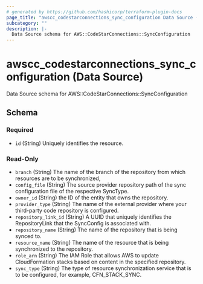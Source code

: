 ```yaml
---
# generated by https://github.com/hashicorp/terraform-plugin-docs
page_title: "awscc_codestarconnections_sync_configuration Data Source - terraform-provider-awscc"
subcategory: ""
description: |-
  Data Source schema for AWS::CodeStarConnections::SyncConfiguration
---
```


# awscc_codestarconnections_sync_configuration (Data Source)

Data Source schema for AWS::CodeStarConnections::SyncConfiguration



<!-- schema generated by tfplugindocs -->
## Schema

### Required

- `id` (String) Uniquely identifies the resource.

### Read-Only

- `branch` (String) The name of the branch of the repository from which resources are to be synchronized,
- `config_file` (String) The source provider repository path of the sync configuration file of the respective SyncType.
- `owner_id` (String) the ID of the entity that owns the repository.
- `provider_type` (String) The name of the external provider where your third-party code repository is configured.
- `repository_link_id` (String) A UUID that uniquely identifies the RepositoryLink that the SyncConfig is associated with.
- `repository_name` (String) The name of the repository that is being synced to.
- `resource_name` (String) The name of the resource that is being synchronized to the repository.
- `role_arn` (String) The IAM Role that allows AWS to update CloudFormation stacks based on content in the specified repository.
- `sync_type` (String) The type of resource synchronization service that is to be configured, for example, CFN_STACK_SYNC.
